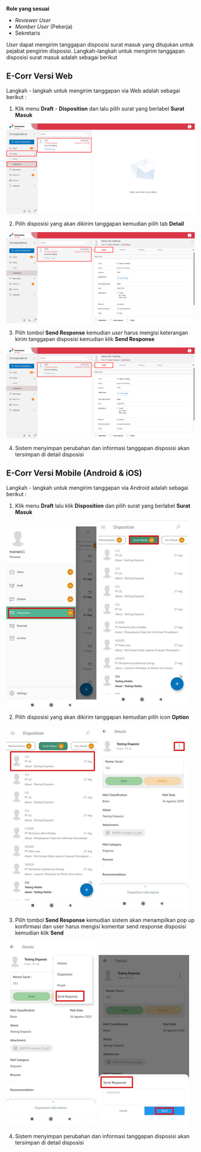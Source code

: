 **Role yang sesuai**

- *Reviewer User*
- *Member User* (Pekerja)
- Sekretaris

 _User_ dapat mengirim tanggapan disposisi surat masuk yang ditujukan untuk pejabat pengirim disposisi. Langkah-langkah untuk mengirim tanggapan disposisi surat masuk adalah sebagai berikut

## **E-Corr Versi Web**

Langkah - langkah untuk mengirim tanggapan via Web adalah sebagai berikut :

1.    Klik menu **Draft** - **Disposition** dan lalu pilih surat yang berlabel **Surat Masuk**

![gambar](SuratMasuk/SM_Web/SM-42.png)

2.    Pilih disposisi yang akan dikirim tanggapan kemudian pilih tab **Detail**

![gambar](SuratMasuk/SM_Web/SM-43.png)

3.    Pilih tombol **Send Response** kemudian _user_ harus mengisi keterangan kirim tanggapan disposisi kemudian klik **Send Response**

![gambar](SuratMasuk/SM_Web/SM-43.png)

4.    Sistem menyimpan perubahan dan informasi tanggapan disposisi akan tersimpan di detail disposisi



## **E-Corr Versi Mobile (Android & iOS)**

Langkah - langkah untuk mengirim tanggapan via Android adalah sebagai berikut :

1.  Klik menu **Draft** lalu klik **Disposition** dan pilih surat yang berlabel **Surat Masuk**
   
![gambar](SuratMasuk/SM_Android/Tanggapdisposisi/A01.jpg) ![gambar](SuratMasuk/SM_Android/Tanggapdisposisi/A02.jpg) 

2. Pilih disposisi yang akan dikirim tanggapan kemudian pilih icon **Option**

![gambar](SuratMasuk/SM_Android/Tanggapdisposisi/A03.jpg) ![gambar](SuratMasuk/SM_Android/Tanggapdisposisi/A04.jpg) 

3. Pilih tombol **Send Response** kemudian sistem akan menampilkan pop up konfirmasi dan user harus mengisi komentar send response disposisi kemudian klik **Send**

![gambar](SuratMasuk/SM_Android/Tanggapdisposisi/A05.jpg) ![gambar](SuratMasuk/SM_Android/Tanggapdisposisi/A06.jpg) 

4. Sistem menyimpan perubahan dan informasi tanggapan disposisi akan tersimpan di detail disposisi


